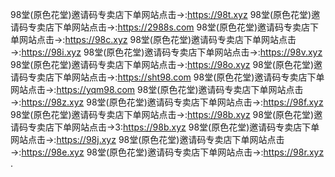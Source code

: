 98堂(原色花堂)邀请码专卖店下单网站点击→:https://98t.xyz 
98堂(原色花堂)邀请码专卖店下单网站点击→:https://2988s.com 
98堂(原色花堂)邀请码专卖店下单网站点击→:https://98c.xyz
98堂(原色花堂)邀请码专卖店下单网站点击→:https://98i.xyz 
98堂(原色花堂)邀请码专卖店下单网站点击→:https://98v.xyz 
98堂(原色花堂)邀请码专卖店下单网站点击→:https://98o.xyz 
98堂(原色花堂)邀请码专卖店下单网站点击→:https://sht98.com
98堂(原色花堂)邀请码专卖店下单网站点击→:https://yqm98.com 
98堂(原色花堂)邀请码专卖店下单网站点击→:https://98z.xyz 
98堂(原色花堂)邀请码专卖店下单网站点击→:https://98f.xyz 
98堂(原色花堂)邀请码专卖店下单网站点击→:https://98b.xyz 
98堂(原色花堂)邀请码专卖店下单网站点击→3:https://98b.xyz 
98堂(原色花堂)邀请码专卖店下单网站点击→:https://98j.xyz
98堂(原色花堂)邀请码专卖店下单网站点击→:https://98e.xyz 
98堂(原色花堂)邀请码专卖店下单网站点击→:https://98r.xyz .
